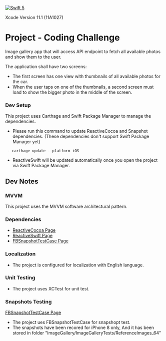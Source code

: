 [![Swift 5](https://img.shields.io/badge/Swift-5-green.svg?style=flat)](https://swift.org/)

Xcode Version 11.1 (11A1027)

# Project - Coding Challenge  #

 Image gallery app that will access  API endpoint to fetch all available photos and show them to the user.

The application shall have two screens:

- The first screen has one view with thumbnails of all available photos for the
car.
- When the user taps on one of the thumbnails, a second screen must load to show
the bigger photo in the middle of the screen.

 ### Dev Setup 
 This project uses Carthage and Swift Package Manager to manage the dependencies.

- Please run this command to update ReactiveCocoa and Snapshot dependencies. (These dependencies don't support Swift Package Manager yet)

```
 - carthage update --platform iOS
```

- ReactiveSwift will be updated automatically once you open the project via Swift Package Manager.

## Dev Notes ## 


### MVVM
This project uses the MVVM software architectural pattern. 


### Dependencies
- [ReactiveCocoa Page](https://github.com/ReactiveCocoa/ReactiveCocoa)
- [ReactiveSwift Page](https://github.com/ReactiveCocoa/ReactiveSwift)
- [FBSnapshotTestCase Page](https://github.com/uber/ios-snapshot-test-case)


### Localization
- The project is configured for localization with English language.


### Unit Testing
- The project uses XCTest for unit test.


### Snapshots Testing
 [FBSnapshotTestCase Page](https://github.com/uber/ios-snapshot-test-case)
 
- The project ues FBSnapshotTestCase for snapshopt test.
- The snapshots have been recored for iPhone 8 only, And it has been stored in folder "ImageGallery/ImageGalleryTests/ReferenceImages_64" 
